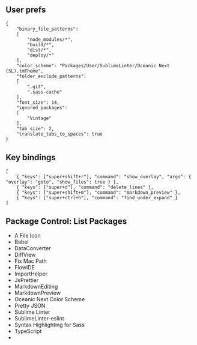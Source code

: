 ## User prefs
```
{
	"binary_file_patterns":
	[
		"node_modules/*",
		"build/*",
		"dist/*",
		"deploy/*"
	],
	"color_scheme": "Packages/User/SublimeLinter/Oceanic Next (SL).tmTheme",
	"folder_exclude_patterns":
	[
		".git",
		".sass-cache"
	],
	"font_size": 14,
	"ignored_packages":
	[
		"Vintage"
	],
	"tab_size": 2,
	"translate_tabs_to_spaces": true
}
```

## Key bindings
```
[
	{ "keys": ["super+shift+r"], "command": "show_overlay", "args": { "overlay": "goto", "show_files": true } },
	{ "keys": ["super+d"], "command": "delete_lines" },
	{ "keys": ["super+shift+m"], "command": "markdown_preview" },
	{ "keys": ["super+ctrl+h"], "command": "find_under_expand" }
]
```

## Package Control: List Packages
- A File Icon
- Babel
- DataConverter
- DiffView
- Fix Mac Path
- FlowIDE
- ImportHelper
- JsPrettier
- MarkdownEditing
- MarkdownPreview
- Oceanic Next Color Scheme
- Pretty JSON
- Sublime Linter
- SublimeLinter-eslint
- Syntax Highlighting for Sass
- TypeScript
- 
